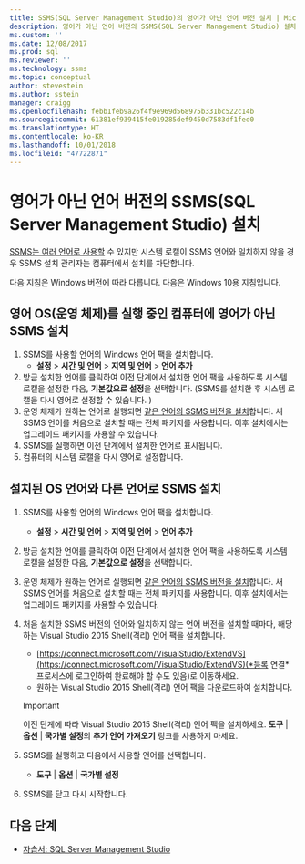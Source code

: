 ```yaml
---
title: SSMS(SQL Server Management Studio)의 영어가 아닌 언어 버전 설치 | Microsoft Docs
description: 영어가 아닌 언어 버전의 SSMS(SQL Server Management Studio) 설치
ms.custom: ''
ms.date: 12/08/2017
ms.prod: sql
ms.reviewer: ''
ms.technology: ssms
ms.topic: conceptual
author: stevestein
ms.author: sstein
manager: craigg
ms.openlocfilehash: febb1feb9a26f4f9e969d568975b331bc522c14b
ms.sourcegitcommit: 61381ef939415fe019285def9450d7583df1fed0
ms.translationtype: HT
ms.contentlocale: ko-KR
ms.lasthandoff: 10/01/2018
ms.locfileid: "47722871"
---
```

# <a name="install-non-english-language-versions-of-sql-server-management-studio-ssms"></a>영어가 아닌 언어 버전의 SSMS(SQL Server Management Studio) 설치 

[SSMS는 여러 언어로 사용할](download-sql-server-management-studio-ssms.md#available-languages) 수 있지만 시스템 로캘이 SSMS 언어와 일치하지 않을 경우 SSMS 설치 관리자는 컴퓨터에서 설치를 차단합니다. 

다음 지침은 Windows 버전에 따라 다릅니다. 다음은 Windows 10용 지침입니다.

## <a name="install-non-english-ssms-on-a-computer-running-an-english-operating-system-os"></a>영어 OS(운영 체제)를 실행 중인 컴퓨터에 영어가 아닌 SSMS 설치

1. SSMS를 사용할 언어의 Windows 언어 팩을 설치합니다. 
   - **설정** > **시간 및 언어** > **지역 및 언어** > **언어 추가** 
2. 방금 설치한 언어를 클릭하여 이전 단계에서 설치한 언어 팩을 사용하도록 시스템 로캘을 설정한 다음, **기본값으로 설정**을 선택합니다. (SSMS를 설치한 후 시스템 로캘을 다시 영어로 설정할 수 있습니다. )
3. 운영 체제가 원하는 언어로 실행되면 [같은 언어의 SSMS 버전을 설치](download-sql-server-management-studio-ssms.md#available-languages)합니다. 새 SSMS 언어를 처음으로 설치할 때는 전체 패키지를 사용합니다. 이후 설치에서는 업그레이드 패키지를 사용할 수 있습니다.
4. SSMS를 실행하면 이전 단계에서 설치한 언어로 표시됩니다.
5. 컴퓨터의 시스템 로캘을 다시 영어로 설정합니다.

## <a name="install-ssms-in-a-language-other-than-the-language-of-the-installed-os"></a>설치된 OS 언어와 다른 언어로 SSMS 설치

1. SSMS를 사용할 언어의 Windows 언어 팩을 설치합니다. 
   - **설정** > **시간 및 언어** > **지역 및 언어** > **언어 추가** 
2. 방금 설치한 언어를 클릭하여 이전 단계에서 설치한 언어 팩을 사용하도록 시스템 로캘을 설정한 다음, **기본값으로 설정**을 선택합니다. 
3. 운영 체제가 원하는 언어로 실행되면 [같은 언어의 SSMS 버전을 설치](download-sql-server-management-studio-ssms.md#available-languages)합니다. 새 SSMS 언어를 처음으로 설치할 때는 전체 패키지를 사용합니다. 이후 설치에서는 업그레이드 패키지를 사용할 수 있습니다.
4. 처음 설치한 SSMS 버전의 언어와 일치하지 않는 언어 버전을 설치할 때마다, 해당하는 Visual Studio 2015 Shell(격리) 언어 팩을 설치합니다.
   - [https://connect.microsoft.com/VisualStudio/ExtendVS](https://connect.microsoft.com/VisualStudio/ExtendVS)(*등록 연결* 프로세스에 로그인하여 완료해야 할 수도 있음)로 이동하세요.
   - 원하는 Visual Studio 2015 Shell(격리) 언어 팩을 다운로드하여 설치합니다.

   > [!IMPORTANT]
   > 이전 단계에 따라 Visual Studio 2015 Shell(격리) 언어 팩을 설치하세요. **도구** | **옵션** | **국가별 설정**의 **추가 언어 가져오기** 링크를 사용하지 마세요. 

5. SSMS를 실행하고 다음에서 사용할 언어를 선택합니다.
   - **도구** | **옵션** | **국가별 설정**
1. SSMS를 닫고 다시 시작합니다.

## <a name="next-steps"></a>다음 단계

- [자습서: SQL Server Management Studio](https://docs.microsoft.com/sql/ssms/tutorials/tutorial-sql-server-management-studio)
